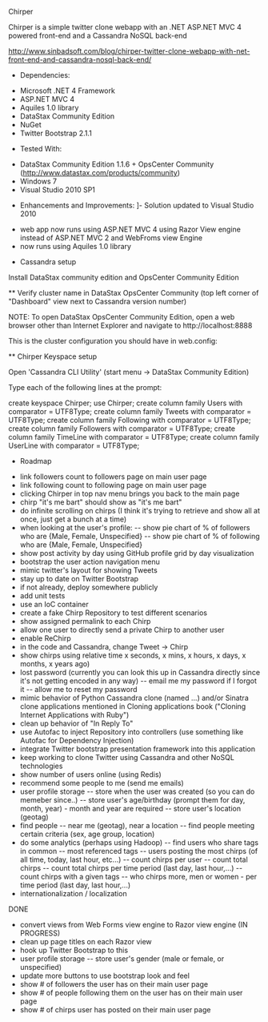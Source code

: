 Chirper

Chirper is a simple twitter clone webapp with an .NET ASP.NET MVC 4 powered front-end and a Cassandra NoSQL back-end

http://www.sinbadsoft.com/blog/chirper-twitter-clone-webapp-with-net-front-end-and-cassandra-nosql-back-end/

* Dependencies:
- Microsoft .NET 4 Framework
- ASP.NET MVC 4
- Aquiles 1.0 library
- DataStax Community Edition
- NuGet
- Twitter Bootstrap 2.1.1

* Tested With:
- DataStax Community Edition 1.1.6 + OpsCenter Community (http://www.datastax.com/products/community)
- Windows 7
- Visual Studio 2010 SP1

* Enhancements and Improvements:
]- Solution updated to Visual Studio 2010
- web app now runs using ASP.NET MVC 4 using Razor View engine instead of ASP.NET MVC 2 and WebFroms view Engine
- now runs using Aquiles 1.0 library

* Cassandra setup

Install DataStax community edition and OpsCenter Community Edition

** Verify cluster name in DataStax OpsCenter Community (top left corner of "Dashboard" view next to Cassandra version number)

NOTE: To open DataStax OpsCenter Community Edition, open a web browser other than Internet Explorer and navigate to http://localhost:8888 

This is the cluster configuration you should have in web.config:

<aquilesConfiguration>
    <clusters>
      <add friendlyName="Test Cluster"> <!-- Cluster name from DataStax OpsCenter Community should match here -->
        <connection poolType="SIZECONTROLLEDPOOL" factoryType="FRAMED"/>
        <endpointManager type="ROUNDROBIN" defaultTimeout="6000">
          <cassandraEndpoints>
            <add address="localhost" port="9160"/>
          </cassandraEndpoints>
        </endpointManager>
      </add>
    </clusters>
  </aquilesConfiguration>

** Chirper Keyspace setup

Open 'Cassandra CLI Utility' (start menu -> DataStax Community Edition)

Type each of the following lines at the prompt:

create keyspace Chirper;
use Chirper;
create column family Users with comparator = UTF8Type;
create column family Tweets with comparator = UTF8Type;
create column family Following with comparator = UTF8Type;
create column family Followers with comparator = UTF8Type;
create column family TimeLine with comparator = UTF8Type;
create column family UserLine with comparator = UTF8Type;

* Roadmap
- link followers count to followers page on main user page
- link following count to following page on main user page
- clicking Chirper in top nav menu brings you back to the main page
- chirp "it&#39;s me bart" should show as "it's me bart"
- do infinite scrolling on chirps (I think it's trying to retrieve and show all at once, just get a bunch at a time)
- when looking at the user's profile:
-- show pie chart of % of followers who are {Male, Female, Unspecified}
-- show pie chart of % of following who are {Male, Female, Unspecified}
- show post activity by day using GitHub profile grid by day visualization
- bootstrap the user action navigation menu
- mimic twitter's layout for showing Tweets
- stay up to date on Twitter Bootstrap
- if not already, deploy somewhere publicly
- add unit tests
- use an IoC container
- create a fake Chirp Repository to test different scenarios
- show assigned permalink to each Chirp
- allow one user to directly send a private Chirp to another user
- enable ReChirp
- in the code and Cassandra, change Tweet -> Chirp
- show chirps using relative time
	x seconds, 
	x mins, 
	x hours,
	x days,
	x months,
	x years ago)
- lost password (currently you can look this up in Cassandra directly since it's not getting encoded in any way)
-- email me my password if I forgot it
-- allow me to reset my password
- mimic behavior of Python Cassandra clone (named ...) and/or Sinatra clone applications mentioned in Cloning applications book ("Cloning Internet Applications with Ruby")
- clean up behavior of "In Reply To"
- use Autofac to inject Repository into controllers (use something like Autofac for Dependency Injection)
- integrate Twitter bootstrap presentation framework into this application
- keep working to clone Twitter using Cassandra and other NoSQL technologies
- show number of users online (using Redis)
- recommend some people to me (send me emails)
- user profile storage
-- store when the user was created (so you can do memeber since..)
-- store user's age/birthday (prompt them for day, month, year) - month and year are required
-- store user's location (geotag)
- find people
-- near me (geotag), near a location
-- find people meeting certain criteria (sex, age group, location)
- do some analytics (perhaps using Hadoop)
-- find users who share tags in common
-- most referenced tags
-- users posting the most chirps (of all time, today, last hour, etc...)
-- count chirps per user
-- count total chirps
-- count total chirps per time period (last day, last hour,...)
-- count chirps with a given tags
-- who chirps more, men or women - per time period (last day, last hour,...)
- internationalization / localization

DONE
- convert views from Web Forms view engine to Razor view engine (IN PROGRESS)
- clean up page titles on each Razor view
- hook up Twitter Bootstrap to this
- user profile storage
-- store user's gender (male or female, or unspecified)
- update more buttons to use bootstrap look and feel
- show # of followers the user has on their main user page
- show # of people following them on the user has on their main user page
- show # of chirps user has posted on their main user page